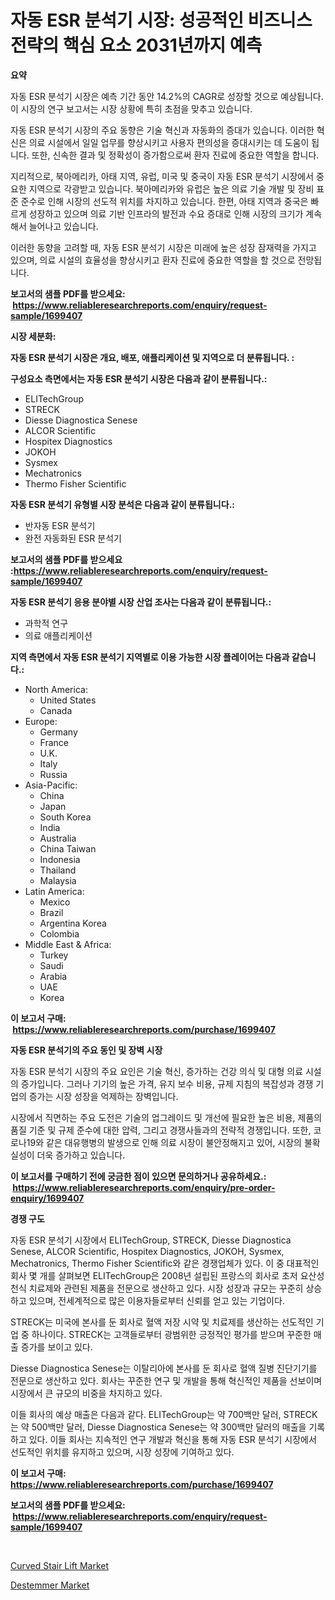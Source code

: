 <p><h1>자동 ESR 분석기 시장: 성공적인 비즈니스 전략의 핵심 요소 2031년까지 예측</h1></p><p><strong>요약</strong></p>
<p><p>자동 ESR 분석기 시장은 예측 기간 동안 14.2%의 CAGR로 성장할 것으로 예상됩니다. 이 시장의 연구 보고서는 시장 상황에 특히 초점을 맞추고 있습니다.</p><p>자동 ESR 분석기 시장의 주요 동향은 기술 혁신과 자동화의 증대가 있습니다. 이러한 혁신은 의료 시설에서 일일 업무를 향상시키고 사용자 편의성을 증대시키는 데 도움이 됩니다. 또한, 신속한 결과 및 정확성이 증가함으로써 환자 진료에 중요한 역할을 합니다.</p><p>지리적으로, 북아메리카, 아태 지역, 유럽, 미국 및 중국이 자동 ESR 분석기 시장에서 중요한 지역으로 각광받고 있습니다. 북아메리카와 유럽은 높은 의료 기술 개발 및 장비 표준 준수로 인해 시장의 선도적 위치를 차지하고 있습니다. 한편, 아태 지역과 중국은 빠르게 성장하고 있으며 의료 기반 인프라의 발전과 수요 증대로 인해 시장의 크기가 계속해서 늘어나고 있습니다.</p><p>이러한 동향을 고려할 때, 자동 ESR 분석기 시장은 미래에 높은 성장 잠재력을 가지고 있으며, 의료 시설의 효율성을 향상시키고 환자 진료에 중요한 역할을 할 것으로 전망됩니다.</p></p>
<p><strong>보고서의 샘플 PDF를 받으세요: &nbsp;<a href="https://www.reliableresearchreports.com/enquiry/request-sample/1699407">https://www.reliableresearchreports.com/enquiry/request-sample/1699407</a></strong></p>
<p><strong>시장 세분화:</strong></p>
<p><strong> 자동 ESR 분석기 시장은 개요, 배포, 애플리케이션 및 지역으로 더 분류됩니다. :</strong></p>
<p><strong>구성요소 측면에서는 자동 ESR 분석기 시장은 다음과 같이 분류됩니다.:</strong></p>
<p><ul><li>ELITechGroup</li><li>STRECK</li><li>Diesse Diagnostica Senese</li><li>ALCOR Scientific</li><li>Hospitex Diagnostics</li><li>JOKOH</li><li>Sysmex</li><li>Mechatronics</li><li>T​​hermo Fisher Scientific</li></ul></p>
<p><strong> 자동 ESR 분석기 유형별 시장 분석은 다음과 같이 분류됩니다.:</strong></p>
<p><ul><li>반자동 ESR 분석기</li><li>완전 자동화된 ESR 분석기</li></ul></p>
<p><strong>보고서의 샘플 PDF를 받으세요 :<a href="https://www.reliableresearchreports.com/enquiry/request-sample/1699407">https://www.reliableresearchreports.com/enquiry/request-sample/1699407</a></strong></p>
<p><strong> 자동 ESR 분석기 응용 분야별 시장 산업 조사는 다음과 같이 분류됩니다.:</strong></p>
<p><ul><li>과학적 연구</li><li>의료 애플리케이션</li></ul></p>
<p><strong>지역 측면에서 자동 ESR 분석기 지역별로 이용 가능한 시장 플레이어는 다음과 같습니다.:</strong></p>
<p><ul>
    <li>
        North America:
        <ul>
            <li>United States</li>
            <li>Canada</li>
        </ul>
    </li>
    <li>
        Europe:
        <ul>
            <li>Germany</li>
            <li>France</li>
            <li>U.K.</li>
            <li>Italy</li>
            <li>Russia</li>
        </ul>
    </li>
    <li>
        Asia-Pacific:
        <ul>
            <li>China</li>
            <li>Japan</li>
            <li>South Korea</li>
            <li>India</li>
            <li>Australia</li>
            <li>China Taiwan</li>
            <li>Indonesia</li>
            <li>Thailand</li>
            <li>Malaysia</li>
        </ul>
    </li>
    <li>
        Latin America:
        <ul>
            <li>Mexico</li>
            <li>Brazil</li>
            <li>Argentina Korea</li>
            <li>Colombia</li>
        </ul>
    </li>
    <li>
        Middle East & Africa:
        <ul>
            <li>Turkey</li>
            <li>Saudi</li>
            <li>Arabia</li>
            <li>UAE</li>
            <li>Korea</li>
        </ul>
    </li>
    </ul></p>
<p><strong>이 보고서 구매: &nbsp;<a href="https://www.reliableresearchreports.com/purchase/1699407">https://www.reliableresearchreports.com/purchase/1699407</a></strong></p>
<p><strong>자동 ESR 분석기의 주요 동인 및 장벽 시장</strong></p>
<p><p>자동 ESR 분석기 시장의 주요 요인은 기술 혁신, 증가하는 건강 의식 및 대형 의료 시설의 증가입니다. 그러나 기기의 높은 가격, 유지 보수 비용, 규제 지침의 복잡성과 경쟁 기업의 증가는 시장 성장을 억제하는 장벽입니다.</p><p>시장에서 직면하는 주요 도전은 기술의 업그레이드 및 개선에 필요한 높은 비용, 제품의 품질 기준 및 규제 준수에 대한 압력, 그리고 경쟁사들과의 전략적 경쟁입니다. 또한, 코로나19와 같은 대유행병의 발생으로 인해 의료 시장이 불안정해지고 있어, 시장의 불확실성이 더욱 증가하고 있습니다.</p></p>
<p><strong>이 보고서를 구매하기 전에 궁금한 점이 있으면 문의하거나 공유하세요.: &nbsp;<a href="https://www.reliableresearchreports.com/enquiry/pre-order-enquiry/1699407">https://www.reliableresearchreports.com/enquiry/pre-order-enquiry/1699407</a></strong></p>
<p><strong>경쟁 구도</strong></p>
<p><p>자동 ESR 분석기 시장에서 ELITechGroup, STRECK, Diesse Diagnostica Senese, ALCOR Scientific, Hospitex Diagnostics, JOKOH, Sysmex, Mechatronics, Thermo Fisher Scientific와 같은 경쟁업체가 있다. 이 중 대표적인 회사 몇 개를 살펴보면 ELITechGroup은 2008년 설립된 프랑스의 회사로 초저 요산성 천식 치료제와 관련된 제품을 전문으로 생산하고 있다. 시장 성장과 규모는 꾸준히 상승하고 있으며, 전세계적으로 많은 이용자들로부터 신뢰를 얻고 있는 기업이다. </p><p>STRECK는 미국에 본사를 둔 회사로 혈액 저장 시약 및 치료제를 생산하는 선도적인 기업 중 하나이다. STRECK는 고객들로부터 광범위한 긍정적인 평가를 받으며 꾸준한 매출 증가를 보이고 있다. </p><p>Diesse Diagnostica Senese는 이탈리아에 본사를 둔 회사로 혈액 질병 진단기기를 전문으로 생산하고 있다. 회사는 꾸준한 연구 및 개발을 통해 혁신적인 제품을 선보이며 시장에서 큰 규모의 비중을 차지하고 있다. </p><p>이들 회사의 예상 매출은 다음과 같다. ELITechGroup는 약 700백만 달러, STRECK는 약 500백만 달러, Diesse Diagnostica Senese는 약 300백만 달러의 매출을 기록하고 있다. 이들 회사는 지속적인 연구 개발과 혁신을 통해 자동 ESR 분석기 시장에서 선도적인 위치를 유지하고 있으며, 시장 성장에 기여하고 있다.</p></p>
<p><strong>이 보고서 구매: &nbsp; <a href="https://www.reliableresearchreports.com/purchase/1699407">https://www.reliableresearchreports.com/purchase/1699407</a></strong></p>
<p><strong>보고서의 샘플 PDF를 받으세요: &nbsp;<a href="https://www.reliableresearchreports.com/enquiry/request-sample/1699407">https://www.reliableresearchreports.com/enquiry/request-sample/1699407</a></strong><strong></strong></p>
<p>&nbsp;</p>
<p><p><a href="https://view.publitas.com/reportprime-1/curved-stair-lift-market-size-2024-2031-global-industrial-analysis-key-geographical-regions-market-share-top-key-players-product-types-and-forecast-research-report/">Curved Stair Lift Market</a></p><p><a href="https://view.publitas.com/reportprime-1/destemmer-market-research-report-the-key-to-successful-business-strategy-forecasted-for-period-from-2024-2031/">Destemmer Market</a></p></p>